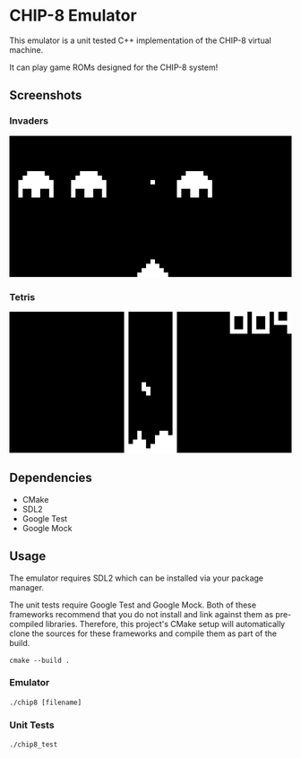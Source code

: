 # CHIP-8 Emulator
This emulator is a unit tested C++ implementation of the CHIP-8 virtual machine.

It can play game ROMs designed for the CHIP-8 system!
## Screenshots
### Invaders
![Invaders](invaders.png)
### Tetris
![Tetris](tetris.png)
## Dependencies
* CMake
* SDL2
* Google Test
* Google Mock
## Usage
The emulator requires SDL2 which can be installed via your package manager.

The unit tests require Google Test and Google Mock. Both of these frameworks recommend that you do not install and link against them as pre-compiled libraries. Therefore, this project's CMake setup will automatically clone the sources for these frameworks and compile them as part of the build.
```
cmake --build .
```
### Emulator
```
./chip8 [filename]
```
### Unit Tests
```
./chip8_test
```
